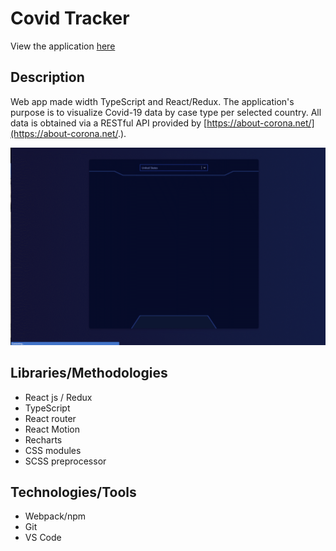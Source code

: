 # Covid Tracker

View the application [here](https://kennybecerra.github.io/covid_tracker/)

## Description

Web app made width TypeScript and React/Redux. The application's purpose is to visualize Covid-19 data by case type per selected country. All data is obtained via a RESTful API provided by [https://about-corona.net/](https://about-corona.net/.).

![Website Screenshot](https://github.com/kennybecerra/covid_tracker/blob/master/src/assets/images/CovidTrackerDemo.gif 'Covid Tracker')

## Libraries/Methodologies

- React js / Redux
- TypeScript
- React router
- React Motion
- Recharts
- CSS modules
- SCSS preprocessor

## Technologies/Tools

- Webpack/npm
- Git
- VS Code
